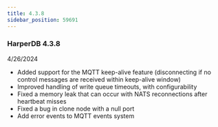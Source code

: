 ```yaml
---
title: 4.3.8
sidebar_position: 59691
---
```


### HarperDB 4.3.8
4/26/2024

* Added support for the MQTT keep-alive feature (disconnecting if no control messages are received within keep-alive window)
* Improved handling of write queue timeouts, with configurability
* Fixed a memory leak that can occur with NATS reconnections after heartbeat misses
* Fixed a bug in clone node with a null port
* Add error events to MQTT events system